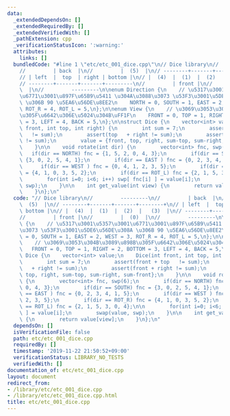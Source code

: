 ```yaml
---
data:
  _extendedDependsOn: []
  _extendedRequiredBy: []
  _extendedVerifiedWith: []
  _pathExtension: cpp
  _verificationStatusIcon: ':warning:'
  attributes:
    links: []
  bundledCode: "#line 1 \"etc/etc_001_dice.cpp\"\n// Dice library\n//         ---------\n\
    //         | back  |\n//         |  (5)  |\n// --------+-------+-------+--------+\n\
    // | left  |  top  | right | bottom |\n// |  (4)  |  (1)  |  (2)  |   (3)  |\n\
    // --------+-------+-------+---------\n//         | front |\n//         |  (0)\
    \  |\n//         ---------\n\nenum Direction {\n    // \u5317\u3001\u5357\u3001\
    \u6771\u3001\u897F\u65B9\u5411 \u304A\u3088\u3073 \u53F3\u3001\u5DE6\u56DE\u308A\
    \ \u306B 90 \u5EA6\u56DE\u8EE2\n    NORTH = 0, SOUTH = 1, EAST = 2, WEST = 3,\
    \ ROT_R = 4, ROT_L = 5,\n};\n\nenum View {\n    // \u3069\u3053\u304B\u3089\u898B\
    \u305F\u6642\u306E\u5024\u304B\uFF1F\n    FRONT = 0, TOP = 1, RIGHT = 2, BOTTOM\
    \ = 3, LEFT = 4, BACK = 5,\n};\n\nstruct Dice {\n    vector<int> value;\n    Dice(int\
    \ front, int top, int right) {\n        int sum = 7;\n        assert(front + top\
    \   != sum);\n        assert(top   + right != sum);\n        assert(front + right\
    \ != sum);\n        value = {front, top, right, sum-top, sum-right, sum-front};\n\
    \    }\n\n    void rotate(int dir) {\n        vector<int> fnc, swp(6);\n     \
    \   if(dir == NORTH) fnc = {1, 5, 2, 0, 4, 3};\n        if(dir == SOUTH) fnc =\
    \ {3, 0, 2, 5, 4, 1};\n        if(dir == EAST ) fnc = {0, 2, 3, 4, 1, 5};\n  \
    \      if(dir == WEST ) fnc = {0, 4, 1, 2, 3, 5};\n        if(dir == ROT_R) fnc\
    \ = {4, 1, 0, 3, 5, 2};\n        if(dir == ROT_L) fnc = {2, 1, 5, 3, 0, 4};\n\n\
    \        for(int i=0; i<6; i++) swp[ fnc[i] ] = value[i];\n        swap(value,\
    \ swp);\n    }\n\n    int get_value(int view) {\n        return value[view];\n\
    \    }\n};\n"
  code: "// Dice library\n//         ---------\n//         | back  |\n//         |\
    \  (5)  |\n// --------+-------+-------+--------+\n// | left  |  top  | right |\
    \ bottom |\n// |  (4)  |  (1)  |  (2)  |   (3)  |\n// --------+-------+-------+---------\n\
    //         | front |\n//         |  (0)  |\n//         ---------\n\nenum Direction\
    \ {\n    // \u5317\u3001\u5357\u3001\u6771\u3001\u897F\u65B9\u5411 \u304A\u3088\
    \u3073 \u53F3\u3001\u5DE6\u56DE\u308A \u306B 90 \u5EA6\u56DE\u8EE2\n    NORTH\
    \ = 0, SOUTH = 1, EAST = 2, WEST = 3, ROT_R = 4, ROT_L = 5,\n};\n\nenum View {\n\
    \    // \u3069\u3053\u304B\u3089\u898B\u305F\u6642\u306E\u5024\u304B\uFF1F\n \
    \   FRONT = 0, TOP = 1, RIGHT = 2, BOTTOM = 3, LEFT = 4, BACK = 5,\n};\n\nstruct\
    \ Dice {\n    vector<int> value;\n    Dice(int front, int top, int right) {\n\
    \        int sum = 7;\n        assert(front + top   != sum);\n        assert(top\
    \   + right != sum);\n        assert(front + right != sum);\n        value = {front,\
    \ top, right, sum-top, sum-right, sum-front};\n    }\n\n    void rotate(int dir)\
    \ {\n        vector<int> fnc, swp(6);\n        if(dir == NORTH) fnc = {1, 5, 2,\
    \ 0, 4, 3};\n        if(dir == SOUTH) fnc = {3, 0, 2, 5, 4, 1};\n        if(dir\
    \ == EAST ) fnc = {0, 2, 3, 4, 1, 5};\n        if(dir == WEST ) fnc = {0, 4, 1,\
    \ 2, 3, 5};\n        if(dir == ROT_R) fnc = {4, 1, 0, 3, 5, 2};\n        if(dir\
    \ == ROT_L) fnc = {2, 1, 5, 3, 0, 4};\n\n        for(int i=0; i<6; i++) swp[ fnc[i]\
    \ ] = value[i];\n        swap(value, swp);\n    }\n\n    int get_value(int view)\
    \ {\n        return value[view];\n    }\n};\n"
  dependsOn: []
  isVerificationFile: false
  path: etc/etc_001_dice.cpp
  requiredBy: []
  timestamp: '2019-11-22 21:50:52+09:00'
  verificationStatus: LIBRARY_NO_TESTS
  verifiedWith: []
documentation_of: etc/etc_001_dice.cpp
layout: document
redirect_from:
- /library/etc/etc_001_dice.cpp
- /library/etc/etc_001_dice.cpp.html
title: etc/etc_001_dice.cpp
---
```

